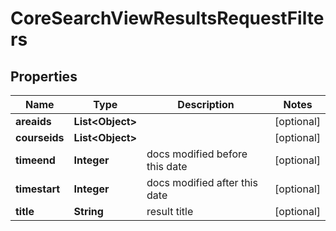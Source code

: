 

# CoreSearchViewResultsRequestFilters


## Properties

| Name | Type | Description | Notes |
|------------ | ------------- | ------------- | -------------|
|**areaids** | **List&lt;Object&gt;** |  |  [optional] |
|**courseids** | **List&lt;Object&gt;** |  |  [optional] |
|**timeend** | **Integer** | docs modified before this date |  [optional] |
|**timestart** | **Integer** | docs modified after this date |  [optional] |
|**title** | **String** | result title |  [optional] |




